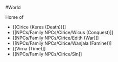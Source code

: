 #World 

Home of

* [[Cirice {Keres (Death)}]]
* [[NPCs/Family NPCs/Cirice/Wicus (Conquest)]]
* [[NPCs/Family NPCs/Cirice/Edith (War)]]
* [[NPCs/Family NPCs/Cirice/Wanjala (Famine)]]
* [[Virna (Time)]]
* [[NPCs/Family NPCs/Cirice/Sin]]


